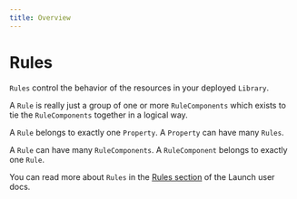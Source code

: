 ```yaml
---
title: Overview
---
```


# Rules

`Rules` control the behavior of the resources in your deployed `Library`.

A `Rule` is really just a group of one or more `RuleComponents` which exists to tie the `RuleComponents` together in a logical way.

A `Rule` belongs to exactly one `Property`.  A `Property` can have many `Rules`.

A `Rule` can have many `RuleComponents`.  A `RuleComponent` belongs to exactly one `Rule`.

You can read more about `Rules` in the [Rules section](https://docs.adobelaunch.com/launch-reference/managing-resources/rules) of the Launch user docs.
